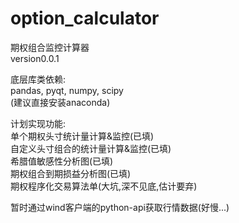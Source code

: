 # option_calculator
    
期权组合监控计算器    
version0.0.1    
    
底层库类依赖:    
pandas, pyqt, numpy, scipy    
(建议直接安装anaconda)
    
计划实现功能:    
单个期权头寸统计量计算&监控(已填)    
自定义头寸组合的统计量计算&监控(已填)    
希腊值敏感性分析图(已填)    
期权组合到期损益分析图(已填)    
期权程序化交易算法单(大坑,深不见底,估计要弃)    
    
暂时通过wind客户端的python-api获取行情数据(好慢...)



